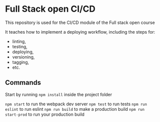 # Full Stack open CI/CD

This repository is used for the CI/CD module of the Full stack open course

It teaches how to implement a deploying workflow, including the steps for:
  - linting,
  - testing,
  - deploying,
  - versioning,
  - tagging,
  - etc.   

## Commands

Start by running `npm install` inside the project folder

`npm start` to run the webpack dev server
`npm test` to run tests
`npm run eslint` to run eslint
`npm run build` to make a production build
`npm run start-prod` to run your production build
